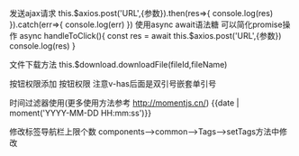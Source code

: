 发送ajax请求
this.$axios.post('URL',{参数}).then(res=>{
    console.log(res)
}).catch(err=>{
    console.log(err)
})
使用async await语法糖  可以简化promise操作
async handleToClick(){
    const res = await this.$axios.post('URL',{参数})
    console.log(res)
}

文件下载方法
this.$download.downloadFile(fileId,fileName)

按钮权限添加
<el-button type="primary" plain v-has="'权限标识'">按钮权限</el-button> 注意v-has后面是双引号嵌套单引号

时间过滤器使用(更多使用方法参考 http://momentjs.cn/)
{{date | moment('YYYY-MM-DD HH:mm:ss')}}

修改标签导航栏上限个数
components-->common-->Tags-->setTags方法中修改